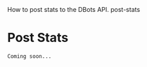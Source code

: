 <title>Post Stats</title>
<description>How to post stats to the DBots API.</description>
<url>post-stats</url>

# Post Stats

`Coming soon...`